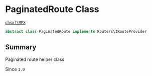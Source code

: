 # PaginatedRoute Class

[`chsxf\MFX`](API-Namespace-chsxf_MFX)

```php
abstract class PaginatedRoute implements Routers\IRouteProvider
```

## Summary

Paginated route helper class

Since `1.0`

